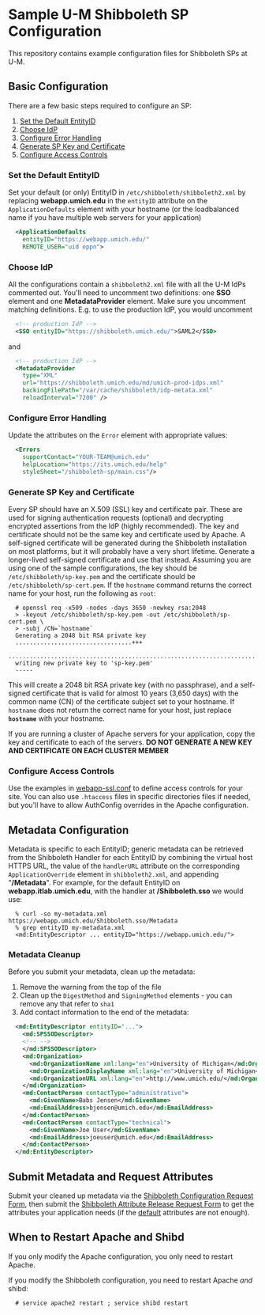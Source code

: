 # Sample U-M Shibboleth SP Configuration

This repository contains example configuration files for Shibboleth SPs
at U-M.

## Basic Configuration

There are a few basic steps required to configure an SP:

1. [Set the Default EntityID](#set-the-default-entityid)
1. [Choose IdP](#choose-idp)
1. [Configure Error Handling](#configure-error-handling)
1. [Generate SP Key and Certificate](#generate-sp-key-and-certificate)
1. [Configure Access Controls](#configure-access-controls)

### Set the Default EntityID

Set your default (or only) EntityID in `/etc/shibboleth/shibboleth2.xml`
by replacing __webapp.umich.edu__ in the `entityID` attribute
on the `ApplicationDefaults` element with your hostname (or the
loadbalanced name if you have multiple web servers for your application)

```xml
  <ApplicationDefaults
    entityID="https://webapp.umich.edu/"
    REMOTE_USER="uid eppn">
```

### Choose  IdP

All the configurations contain a `shibboleth2.xml` file with all the
U-M IdPs commented out. You'll need to uncomment two definitions:
one __SSO__ element and one __MetadataProvider__ element. Make sure you
uncomment matching definitions. E.g. to use the production IdP, you
would uncomment

```xml
  <!-- production IdP -->
  <SSO entityID="https://shibboleth.umich.edu/">SAML2</SSO>
```

and

```xml
  <!-- production IdP -->
  <MetadataProvider
    type="XML"
    url="https://shibboleth.umich.edu/md/umich-prod-idps.xml"
    backingFilePath="/var/cache/shibboleth/idp-metata.xml"
    reloadInterval="7200" />
```

### Configure Error Handling

Update the attributes on the `Error` element with appropriate values:

```xml
  <Errors
    supportContact="YOUR-TEAM@umich.edu"
    helpLocation="https://its.umich.edu/help"
    styleSheet="/shibboleth-sp/main.css"/>
```

### Generate SP Key and Certificate

Every SP should have an X.509 (SSL) key and certificate pair. These are
used for signing authentication requests (optional) and decrypting
encrypted assertions from the IdP (highly recommended). The key and
certificate should not be the same key and certificate used by Apache.
A self-signed certificate will be generated during the Shibboleth
installation on most platforms, but it will probably have a very short
lifetime. Generate a longer-lived self-signed certificate and use that
instead. Assuming you are using one of the sample configurations, the
key should be `/etc/shibboleth/sp-key.pem` and the certificate should
be `/etc/shibboleth/sp-cert.pem`. If the `hostname` command returns the
correct name for your host, run the following as `root`:

```shell_session
  # openssl req -x509 -nodes -days 3650 -newkey rsa:2048
  > -keyout /etc/shibboleth/sp-key.pem -out /etc/shibboleth/sp-cert.pem \
  > -subj /CN=`hostname`
  Generating a 2048 bit RSA private key
  .................................+++
  ...............................................................................+++
  writing new private key to 'sp-key.pem'
  -----
```

This will create a 2048 bit RSA private key (with no passphrase), and a
self-signed certificate that is valid for almost 10 years (3,650 days)
with the common name (CN) of the certificate subject set to your
hostname. If `hostname` does not return the correct name for your host,
just replace __`hostname`__ with your hostname.

If you are running a cluster of Apache servers for your application,
copy the key and certificate to each of the servers.  **DO NOT GENERATE A NEW KEY AND CERTIFICATE ON EACH CLUSTER MEMBER**

### Configure Access Controls

Use the examples in [webapp-ssl.conf](webapp-ssl.conf) to
define access controls for your site. You can also use `.htaccess`
files in specific directories files if needed, but you'll have to allow
AuthConfig overrides in the Apache configuration.

## Metadata Configuration

Metadata is specific to each EntityID; generic metadata can be
retrieved from the Shibboleth Handler for each EntityID by combining
the virtual host HTTPS URL, the value of the `handlerURL` attribute on
the corresponding `ApplicationOverride` element in `shibboleth2.xml`,
and appending "__/Metadata__". For example, for the default EntityID on
__webapp.itlab.umich.edu__, with the handler at __/Shibboleth.sso__ we would use:

```shell_session
  % curl -so my-metadata.xml https://webapp.umich.edu/Shibboleth.sso/Metadata
  % grep entityID my-metadata.xml
  <md:EntityDescriptor ... entityID="https://webapp.umich.edu/">
```

### Metadata Cleanup

Before you submit your metadata, clean up the metadata:

1. Remove the warning from the top of the file
2. Clean up the `DigestMethod` and `SigningMethod` elements - you can remove any that refer to `sha1`
3. Add contact information to the end of the metadata:

```xml
  <md:EntityDescriptor entityID="...">
    <md:SPSSODescriptor>
    <!-- -->
    </md:SPSSODescriptor>
    <md:Organization>
      <md:OrganizationName xml:lang="en">University of Michigan</md:OrganizationName>
      <md:OrganizationDisplayName xml:lang="en">University of Michigan</md:OrganizationDisplayName>
      <md:OrganizationURL xml:lang="en">http://www.umich.edu/</md:OrganizationURL>
    </md:Organization>
    <md:ContactPerson contactType="administrative">
      <md:GivenName>Babs Jensen</md:GivenName>
      <md:EmailAddress>bjensen@umich.edu</md:EmailAddress>
    </md:ContactPerson>
    <md:ContactPerson contactType="technical">
      <md:GivenName>Joe User</md:GivenName>
      <md:EmailAddress>joeuser@umich.edu</md:EmailAddress>
    </md:ContactPerson>
  </md:EntityDescriptor>
```

## Submit Metadata and Request Attributes

Submit your cleaned up metadata via the
[Shibboleth Configuration Request Form](https://its.umich.edu/accounts-access/shibboleth/configuration-request-form),
then submit the
[Shibboleth Attribute Release Request Form](https://its.umich.edu/accounts-access/shibboleth/attribute-release-request-form)
to get the attributes your application needs (if the
[default](https://documentation.its.umich.edu/node/262/#autoincommon) attributes are not enough).

## When to Restart Apache and Shibd

If you only modify the Apache configuration, you only need to restart Apache.

If you modify the Shibboleth configuration, you need to restart Apache *and* shibd:

```shell_session
  # service apache2 restart ; service shibd restart
```
